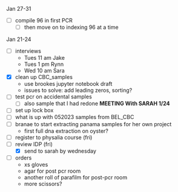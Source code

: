 Jan 27-31
- [ ] compile 96 in first PCR 
	- [ ] then move on to indexing 96 at a time

Jan 21-24
- [ ] interviews
	- Tues 11 am Jake
	- Tues 1 pm Rynn
	- Wed 10 am Sara
- [x] clean up CBC_samples 
	- use brookes jupyter notebook draft
	- issues to solve: add leading zeros, sorting?
- [ ] test pcr on accidental samples
	- [ ] also sample that I had redone
**MEETING With SARAH 1/24**
 - [ ] set up lock box
 - [ ] what is up with 052023 samples from BEL_CBC
- [ ] branae to start extracting panama samples for her own project
	- first full dna extraction on oyster?
- [ ] register to physalia course (fri)
- [ ] review IDP (fri)
	- [x] send to sarah by wednesday
- [ ] orders 
	- xs gloves
	- agar for post pcr room
	- another roll of parafilm for post-pcr room
	- more scissors?